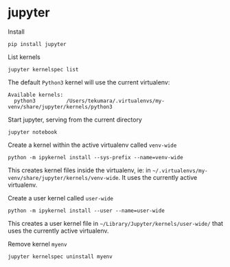# jupyter

Install
```
pip install jupyter
```

List kernels
```
jupyter kernelspec list
```

The default `Python3` kernel will use the current virtualenv:
```
Available kernels:
  python3          /Users/tekumara/.virtualenvs/my-venv/share/jupyter/kernels/python3
```  

Start jupyter, serving from the current directory
```
jupyter notebook
```

Create a kernel within the active virtualenv called `venv-wide` 
```
python -m ipykernel install --sys-prefix --name=venv-wide
```
This creates kernel files inside the virtualenv, ie: in `~/.virtualenvs/my-venv/share/jupyter/kernels/venv-wide`. It uses the currently active virtualenv.

Create a user kernel called `user-wide`
```
python -m ipykernel install --user --name=user-wide
```
This creates a user kernel file in `~/Library/Jupyter/kernels/user-wide/` that uses the currently active virtualenv.

Remove kernel `myenv`
```
jupyter kernelspec uninstall myenv
```